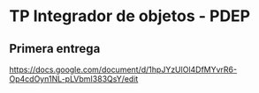 # TP Integrador de objetos - PDEP
## Primera entrega
https://docs.google.com/document/d/1hpJYzUlOl4DfMYvrR6-Op4cdOyn1NL-pLVbmI383QsY/edit